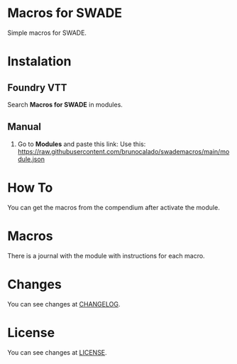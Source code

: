# Macros for SWADE
Simple macros for SWADE.

# Instalation

## Foundry VTT
Search **Macros for SWADE** in modules.

## Manual
1. Go to **Modules** and paste this link: 
Use this: https://raw.githubusercontent.com/brunocalado/swademacros/main/module.json

# How To
You can get the macros from the compendium after activate the module.

# Macros

There is a journal with the module with instructions for each macro.

# Changes
You can see changes at [CHANGELOG](CHANGELOG.md).

# License
You can see changes at [LICENSE](LICENSE).